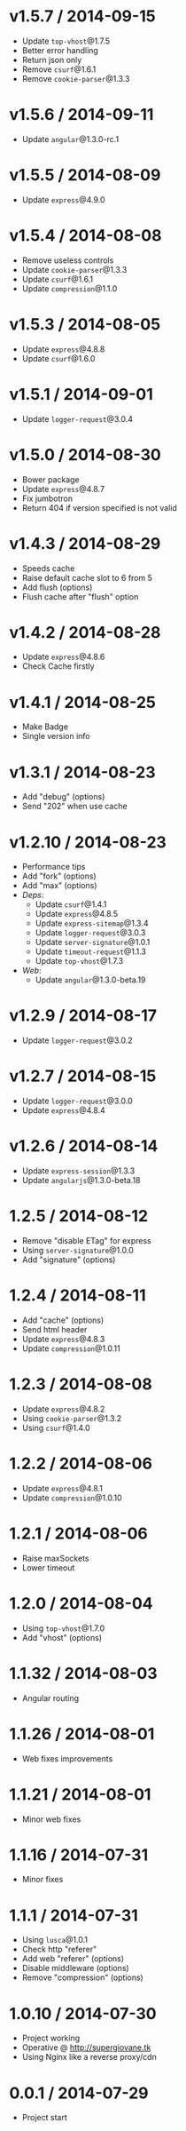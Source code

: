 v1.5.7 / 2014-09-15
==================

  * Update `top-vhost`@1.7.5
  * Better error handling
  * Return json only
  * Remove `csurf`@1.6.1
  * Remove `cookie-parser`@1.3.3

v1.5.6 / 2014-09-11
==================

  * Update `angular`@1.3.0-rc.1

v1.5.5 / 2014-08-09
==================

  * Update `express`@4.9.0

v1.5.4 / 2014-08-08
==================

  * Remove useless controls
  * Update `cookie-parser`@1.3.3
  * Update `csurf`@1.6.1
  * Update `compression`@1.1.0

v1.5.3 / 2014-08-05
==================

  * Update `express`@4.8.8
  * Update `csurf`@1.6.0

v1.5.1 / 2014-09-01
==================

  * Update `logger-request`@3.0.4

v1.5.0 / 2014-08-30
==================

  * Bower package
  * Update `express`@4.8.7
  * Fix jumbotron
  * Return 404 if version specified is not valid

v1.4.3 / 2014-08-29
==================

  * Speeds cache
  * Raise default cache slot to 6 from 5
  * Add flush (options)
  * Flush cache after "flush" option

v1.4.2 / 2014-08-28
==================

  * Update `express`@4.8.6
  * Check Cache firstly

v1.4.1 / 2014-08-25
==================

  * Make Badge
  * Single version info

v1.3.1 / 2014-08-23
==================

  * Add "debug" (options)
  * Send "202" when use cache

v1.2.10 / 2014-08-23
==================

  * Performance tips
  * Add "fork" (options)
  * Add "max" (options)
  * _Deps_:
    * Update `csurf`@1.4.1
    * Update `express`@4.8.5
    * Update `express-sitemap`@1.3.4
    * Update `logger-request`@3.0.3
    * Update `server-signature`@1.0.1
    * Update `timeout-request`@1.1.3
    * Update `top-vhost`@1.7.3
  * _Web_:
    * Update `angular`@1.3.0-beta.19

v1.2.9 / 2014-08-17
==================

  * Update `logger-request`@3.0.2

v1.2.7 / 2014-08-15
==================

  * Update `logger-request`@3.0.0
  * Update `express`@4.8.4

v1.2.6 / 2014-08-14
==================

  * Update `express-session`@1.3.3
  * Update `angularjs`@1.3.0-beta.18

1.2.5 / 2014-08-12
==================

  * Remove "disable ETag" for express
  * Using `server-signature`@1.0.0
  * Add "signature" (options)

1.2.4 / 2014-08-11
==================

  * Add "cache" (options)
  * Send html header
  * Update `express`@4.8.3
  * Update `compression`@1.0.11

1.2.3 / 2014-08-08
==================

  * Update `express`@4.8.2
  * Using `cookie-parser`@1.3.2
  * Using `csurf`@1.4.0

1.2.2 / 2014-08-06
==================

  * Update `express`@4.8.1
  * Update `compression`@1.0.10

1.2.1 / 2014-08-06
==================

  * Raise maxSockets
  * Lower timeout

1.2.0 / 2014-08-04
==================

  * Using `top-vhost`@1.7.0
  * Add "vhost" (options)

1.1.32 / 2014-08-03
==================

  * Angular routing

1.1.26 / 2014-08-01
==================

  * Web fixes improvements

1.1.21 / 2014-08-01
==================

  * Minor web fixes

1.1.16 / 2014-07-31
==================

  * Minor fixes

1.1.1 / 2014-07-31
==================

  * Using `lusca`@1.0.1
  * Check http "referer"
  * Add web "referer" (options)
  * Disable middleware (options)
  * Remove "compression" (options)

1.0.10 / 2014-07-30
==================

  * Project working
  * Operative @ http://supergiovane.tk
  * Using Nginx like a reverse proxy/cdn

0.0.1 / 2014-07-29
==================

  * Project start
